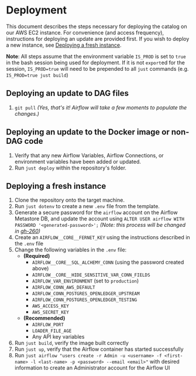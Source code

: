 # Deployment

This document describes the steps necessary for deploying the catalog on our AWS EC2 instance.
For convenience (and access frequency), instructions for deploying an update are provided first.
If you wish to deploy a new instance, see [Deploying a fresh instance](#deploying-a-fresh-instance).

**Note**: All steps assume that the environment variable `IS_PROD` is set to `true` in the bash session being used for deployment.
If it is not `export`ed for the session, `IS_PROD=true` will need to be prepended to all `just` commands (e.g. `IS_PROD=true just build`)

## Deploying an update to DAG files

1. `git pull` _(Yes, that's it! Airflow will take a few moments to populate the changes.)_

## Deploying an update to the Docker image or non-DAG code

1. Verify that any new Airflow Variables, Airflow Connections, or environment variables have been added or updated.
2. Run `just deploy` within the repository's folder.

## Deploying a fresh instance

1. Clone the repository onto the target machine.
2. Run `just dotenv` to create a new `.env` file from the template.
3. Generate a secure password for the `airflow` account on the Airflow Metastore DB, and update the account using `ALTER USER airflow WITH PASSWORD '<generated-password>';`  _(Note: this process will be changed in [gh-260](https://github.com/WordPress/openverse-catalog/issues/260))_
4. Create an `AIRFLOW__CORE__FERNET_KEY` using the instructions described in the `.env` file
5. Change the following variables in the `.env` file:
   - **(Required)**
      - `AIRFLOW__CORE__SQL_ALCHEMY_CONN` (using the password created above)
      - `AIRFLOW__CORE__HIDE_SENSITIVE_VAR_CONN_FIELDS`
      - `AIRFLOW_VAR_ENVIRONMENT` (set to `production`)
      - `AIRFLOW_CONN_AWS_DEFAULT`
      - `AIRFLOW_CONN_POSTGRES_OPENLEDGER_UPSTREAM`
      - `AIRFLOW_CONN_POSTGRES_OPENLEDGER_TESTING`
      - `AWS_ACCESS_KEY`
      - `AWS_SECRET_KEY`
   - **(Recommended)**
       - `AIRFLOW_PORT`
       - `LOADER_FILE_AGE`
       - Any API key variables
6. Run `just build`, verify the image built correctly
7. Run `just up`, verify that the Airflow container has started successfully
8. Run `just airflow "users create -r Admin -u <username> -f <first-name> -l <last-name> -p <password> --email <email>"` with desired information to create an Administrator account for the Airflow UI
